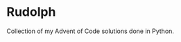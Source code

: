# Rudolph

Collection of my Advent of Code solutions done in Python.

<!-- AOC TILES BEGIN -->
<!-- AOC TILES END -->
